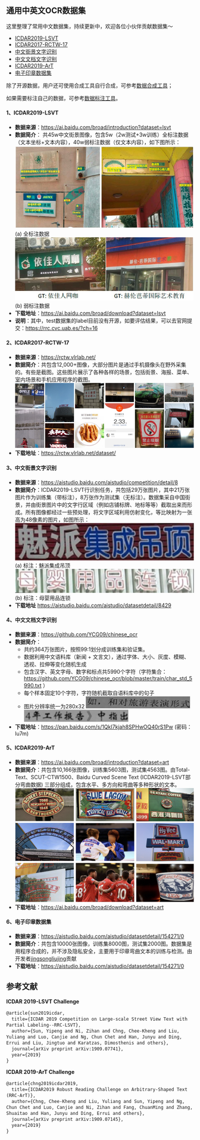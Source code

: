 ## 通用中英文OCR数据集
这里整理了常用中文数据集，持续更新中，欢迎各位小伙伴贡献数据集～
- [ICDAR2019-LSVT](#ICDAR2019-LSVT)
- [ICDAR2017-RCTW-17](#ICDAR2017-RCTW-17)
- [中文街景文字识别](#中文街景文字识别)
- [中文文档文字识别](#中文文档文字识别)
- [ICDAR2019-ArT](#ICDAR2019-ArT)
- [电子印章数据集](#电子印章数据集)

除了开源数据，用户还可使用合成工具自行合成，可参考[数据合成工具](../data_synthesis.md)；

如果需要标注自己的数据，可参考[数据标注工具](../data_annotation.md)。

<a name="ICDAR2019-LSVT"></a>
#### 1、ICDAR2019-LSVT
- **数据来源**：https://ai.baidu.com/broad/introduction?dataset=lsvt
- **数据简介**： 共45w中文街景图像，包含5w（2w测试+3w训练）全标注数据（文本坐标+文本内容），40w弱标注数据（仅文本内容），如下图所示：
    ![](../../datasets/LSVT_1.jpg)
    (a) 全标注数据
    ![](../../datasets/LSVT_2.jpg)
    (b) 弱标注数据
- **下载地址**：https://ai.baidu.com/broad/download?dataset=lsvt
- **说明**：其中，test数据集的label目前没有开源，如要评估结果，可以去官网提交：https://rrc.cvc.uab.es/?ch=16

<a name="ICDAR2017-RCTW-17"></a>
#### 2、ICDAR2017-RCTW-17
- **数据来源**：https://rctw.vlrlab.net/
- **数据简介**：共包含12,000+图像，大部分图片是通过手机摄像头在野外采集的。有些是截图。这些图片展示了各种各样的场景，包括街景、海报、菜单、室内场景和手机应用程序的截图。
    ![](../../datasets/rctw.jpg)
- **下载地址**：https://rctw.vlrlab.net/dataset/

<a name="中文街景文字识别"></a>
#### 3、中文街景文字识别
- **数据来源**：https://aistudio.baidu.com/aistudio/competition/detail/8
- **数据简介**：ICDAR2019-LSVT行识别任务，共包括29万张图片，其中21万张图片作为训练集（带标注），8万张作为测试集（无标注）。数据集采自中国街景，并由街景图片中的文字行区域（例如店铺标牌、地标等等）截取出来而形成。所有图像都经过一些预处理，将文字区域利用仿射变化，等比映射为一张高为48像素的图片，如图所示：
    ![](../../datasets/ch_street_rec_1.png)
    (a) 标注：魅派集成吊顶
    ![](../../datasets/ch_street_rec_2.png)
    (b) 标注：母婴用品连锁
- **下载地址**
https://aistudio.baidu.com/aistudio/datasetdetail/8429

<a name="中文文档文字识别"></a>
#### 4、中文文档文字识别
- **数据来源**：https://github.com/YCG09/chinese_ocr
- **数据简介**：
    - 共约364万张图片，按照99:1划分成训练集和验证集。
    - 数据利用中文语料库（新闻 + 文言文），通过字体、大小、灰度、模糊、透视、拉伸等变化随机生成
    - 包含汉字、英文字母、数字和标点共5990个字符（字符集合：https://github.com/YCG09/chinese_ocr/blob/master/train/char_std_5990.txt ）
    - 每个样本固定10个字符，字符随机截取自语料库中的句子
    - 图片分辨率统一为280x32
    ![](../../datasets/ch_doc1.jpg)
    ![](../../datasets/ch_doc3.jpg)
- **下载地址**：https://pan.baidu.com/s/1QkI7kjah8SPHwOQ40rS1Pw (密码：lu7m)

<a name="ICDAR2019-ArT"></a>
#### 5、ICDAR2019-ArT
- **数据来源**：https://ai.baidu.com/broad/introduction?dataset=art
- **数据简介**：共包含10,166张图像，训练集5603图，测试集4563图。由Total-Text、SCUT-CTW1500、Baidu Curved Scene Text (ICDAR2019-LSVT部分弯曲数据) 三部分组成，包含水平、多方向和弯曲等多种形状的文本。
    ![](../../datasets/ArT.jpg)
- **下载地址**：https://ai.baidu.com/broad/download?dataset=art

<a name="电子印章数据集"></a>
#### 6、电子印章数据集
- **数据来源**：https://aistudio.baidu.com/aistudio/datasetdetail/154271/0
- **数据简介**：共包含10000张图像，训练集8000图，测试集2000图。数据集是用程序合成的，并不涉及隐私安全，主要用于印章弯曲文本的训练与检测。由开发者[jingsongliujing](https://github.com/jingsongliujing)贡献
- **下载地址**：https://aistudio.baidu.com/aistudio/datasetdetail/154271/0

## 参考文献
**ICDAR 2019-LSVT Challenge**
```
@article{sun2019icdar,
  title={ICDAR 2019 Competition on Large-scale Street View Text with Partial Labeling--RRC-LSVT},
  author={Sun, Yipeng and Ni, Zihan and Chng, Chee-Kheng and Liu, Yuliang and Luo, Canjie and Ng, Chun Chet and Han, Junyu and Ding, Errui and Liu, Jingtuo and Karatzas, Dimosthenis and others},
  journal={arXiv preprint arXiv:1909.07741},
  year={2019}
}
```

**ICDAR 2019-ArT Challenge**
```
@article{chng2019icdar2019,
  title={ICDAR2019 Robust Reading Challenge on Arbitrary-Shaped Text (RRC-ArT)},
  author={Chng, Chee-Kheng and Liu, Yuliang and Sun, Yipeng and Ng, Chun Chet and Luo, Canjie and Ni, Zihan and Fang, ChuanMing and Zhang, Shuaitao and Han, Junyu and Ding, Errui and others},
  journal={arXiv preprint arXiv:1909.07145},
  year={2019}
}
```
